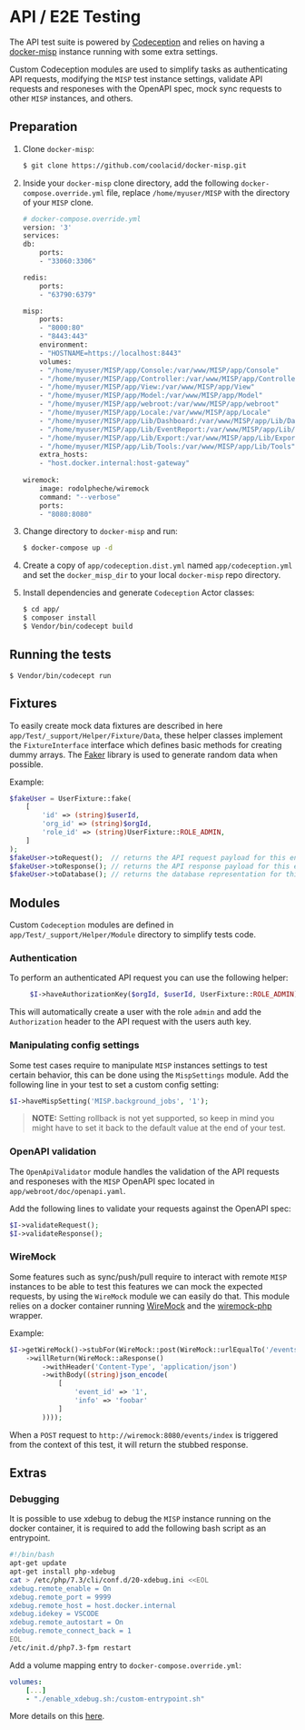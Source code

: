 # API / E2E Testing
The API test suite is powered by [Codeception](https://github.com/Codeception/Codeception) and relies on having a [docker-misp]([docker-misp](https://github.com/coolacid/docker-misp)) instance running with some extra settings.

Custom Codeception modules are used to simplify tasks as authenticating API requests, modifying the `MISP` test instance settings, validate API requests and responeses with the OpenAPI spec, mock sync requests to other `MISP` instances, and others.

## Preparation

1. Clone `docker-misp`:
    ```bash
    $ git clone https://github.com/coolacid/docker-misp.git
    ```
2. Inside your `docker-misp` clone directory, add the following `docker-compose.override.yml` file, replace `/home/myuser/MISP` with the directory of your `MISP` clone.

    ```bash
    # docker-compose.override.yml
    version: '3'
    services:
    db:
        ports:
        - "33060:3306"

    redis:
        ports:
        - "63790:6379"

    misp:
        ports:
        - "8000:80"
        - "8443:443"
        environment:
        - "HOSTNAME=https://localhost:8443"
        volumes:
        - "/home/myuser/MISP/app/Console:/var/www/MISP/app/Console"
        - "/home/myuser/MISP/app/Controller:/var/www/MISP/app/Controller"
        - "/home/myuser/MISP/app/View:/var/www/MISP/app/View"
        - "/home/myuser/MISP/app/Model:/var/www/MISP/app/Model"
        - "/home/myuser/MISP/app/webroot:/var/www/MISP/app/webroot"
        - "/home/myuser/MISP/app/Locale:/var/www/MISP/app/Locale"
        - "/home/myuser/MISP/app/Lib/Dashboard:/var/www/MISP/app/Lib/Dashboard"
        - "/home/myuser/MISP/app/Lib/EventReport:/var/www/MISP/app/Lib/EventReport"
        - "/home/myuser/MISP/app/Lib/Export:/var/www/MISP/app/Lib/Export"
        - "/home/myuser/MISP/app/Lib/Tools:/var/www/MISP/app/Lib/Tools"
        extra_hosts:
        - "host.docker.internal:host-gateway"
        
    wiremock:
        image: rodolpheche/wiremock
        command: "--verbose"
        ports:
        - "8080:8080"
    ```

3. Change directory to `docker-misp` and run:

    ```bash
    $ docker-compose up -d
    ```

4. Create a copy of `app/codeception.dist.yml` named `app/codeception.yml` and set the `docker_misp_dir` to your local `docker-misp` repo directory.


5. Install dependencies and generate `Codeception` Actor classes:
    ```bash
    $ cd app/
    $ composer install
    $ Vendor/bin/codecept build
    ```

## Running the tests
```
$ Vendor/bin/codecept run
```

## Fixtures
To easily create mock data fixtures are described in here `app/Test/_support/Helper/Fixture/Data`, these helper classes implement the `FixtureInterface` interface which defines basic methods for creating dummy arrays. The [Faker](https://github.com/fzaninotto/Faker) library is used to generate random data when possible.

Example:
```php
$fakeUser = UserFixture::fake(
    [
        'id' => (string)$userId,
        'org_id' => (string)$orgId,
        'role_id' => (string)UserFixture::ROLE_ADMIN,
    ]
);
$fakeUser->toRequest();  // returns the API request payload for this entity
$fakeUser->toResponse(); // returns the API response payload for this entity
$fakeUser->toDatabase(); // returns the database representation for this entity
```

## Modules
Custom `Codeception` modules are defined in `app/Test/_support/Helper/Module` directory to simplify tests code.

### Authentication
To perform an authenticated API request you can use the following helper:
```php
     $I->haveAuthorizationKey($orgId, $userId, UserFixture::ROLE_ADMIN);
```
This will automatically create a user with the role `admin` and add the `Authorization` header to the API request with the users auth key.

### Manipulating config settings
Some test cases require to manipulate `MISP` instances settings to test certain behavior, this can be done using the `MispSettings` module.
Add the following line in your test to set a custom config setting:
```php
$I->haveMispSetting('MISP.background_jobs', '1');
```

> **NOTE:** Setting rollback is not yet supported, so keep in mind you might have to set it back to the default value at the end of your test.

### OpenAPI validation
The `OpenApiValidator` module handles the validation of the API requests and responeses with the `MISP` OpenAPI spec located in `app/webroot/doc/openapi.yaml`.

Add the following lines to validate your requests against the OpenAPI spec:
```php
$I->validateRequest();  
$I->validateResponse();
```

### WireMock
Some features such as sync/push/pull require to interact with remote `MISP` instances to be able to test this features we can mock the expected requests, by using the `WireMock` module we can easily do that. This module relies on a docker container running [WireMock](http://wiremock.org/) and the [wiremock-php](https://github.com/rowanhill/wiremock-php) wrapper.


Example:
```php
$I->getWireMock()->stubFor(WireMock::post(WireMock::urlEqualTo('/events/index'))
    ->willReturn(WireMock::aResponse()
        ->withHeader('Content-Type', 'application/json')
        ->withBody((string)json_encode(
            [
                'event_id' => '1',
                'info' => 'foobar'
            ]
        ))));
```

When a `POST` request to `http://wiremock:8080/events/index` is triggered from the context of this test, it will return the stubbed response.

## Extras
### Debugging
It is possible to use xdebug to debug the `MISP` instance running on the docker container, it is required to add the following bash script as an entrypoint.

```bash
#!/bin/bash
apt-get update
apt-get install php-xdebug
cat > /etc/php/7.3/cli/conf.d/20-xdebug.ini <<EOL
xdebug.remote_enable = On
xdebug.remote_port = 9999
xdebug.remote_host = host.docker.internal
xdebug.idekey = VSCODE
xdebug.remote_autostart = On
xdebug.remote_connect_back = 1
EOL
/etc/init.d/php7.3-fpm restart
```

Add a volume mapping entry to `docker-compose.override.yml`:
```yaml
volumes:
    [...]
    - "./enable_xdebug.sh:/custom-entrypoint.sh"
```

More details on this [here](https://gist.github.com/righel/669644cd8e7c9db43b06e187c7d4b839).